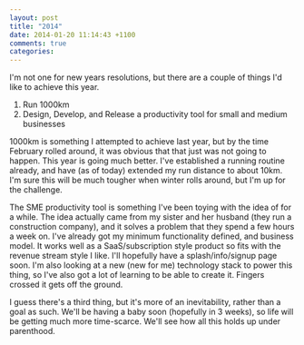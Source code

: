 ```yaml
---
layout: post
title: "2014"
date: 2014-01-20 11:14:43 +1100
comments: true
categories: 
---
```

I'm not one for new years resolutions, but there are a couple of things I'd like to achieve this year.

1. Run 1000km
2. Design, Develop, and Release a productivity tool for small and medium businesses

1000km is something I attempted to achieve last year, but by the time February rolled around, it was obvious that that just was not going to happen. This year is going much better. I've established a running routine already, and have (as of today) extended my run distance to about 10km. I'm sure this will be much tougher when winter rolls around, but I'm up for the challenge.

The SME productivity tool is something I've been toying with the idea of for a while. The idea actually came from my sister and her husband (they run a construction company), and it solves a problem that they spend a few hours a week on. I've already got my minimum functionality defined, and business model. It works well as a SaaS/subscription style product so fits with the revenue stream style I like. I'll hopefully have a splash/info/signup page soon. I'm also looking at a new (new for me) technology stack to power this thing, so I've also got a lot of learning to be able to create it. Fingers crossed it gets off the ground.

I guess there's a third thing, but it's more of an inevitability, rather than a goal as such. We'll be having a baby soon (hopefully in 3 weeks), so life will be getting much more time-scarce. We'll see how all this holds up under parenthood.